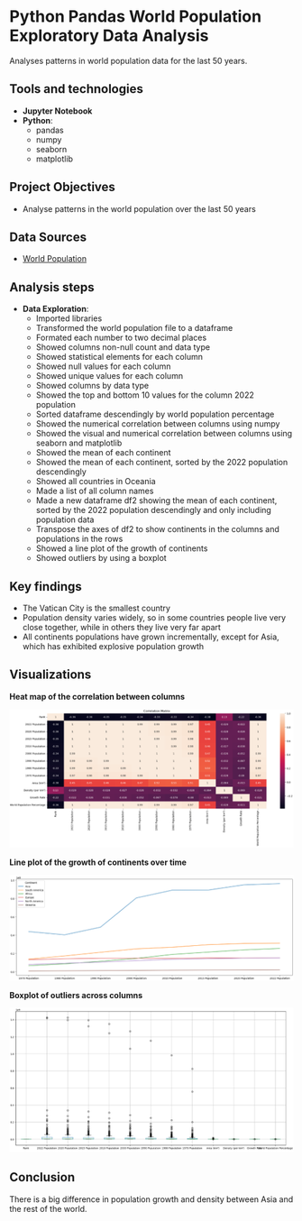 # Python Pandas World Population Exploratory Data Analysis
Analyses patterns in world population data for the last 50 years.

## Tools and technologies
- **Jupyter Notebook**
- **Python**:
  - pandas
  - numpy
  - seaborn
  - matplotlib

## Project Objectives
- Analyse patterns in the world population over the last 50 years

## Data Sources
- [World Population](world_population.csv)

## Analysis steps
- **Data Exploration**:
  - Imported libraries
  - Transformed the world population file to a dataframe
  - Formated each number to two decimal places
  - Showed columns non-null count and data type
  - Showed statistical elements for each column
  - Showed null values for each column
  - Showed unique values for each column
  - Showed columns by data type
  - Showed the top and bottom 10 values for the column 2022 population
  - Sorted dataframe descendingly by world population percentage
  - Showed the numerical correlation between columns using numpy
  - Showed the visual and numerical correlation between columns using seaborn and matplotlib
  - Showed the mean of each continent
  - Showed the mean of each continent, sorted by the 2022 population descendingly
  - Showed all countries in Oceania
  - Made a list of all column names
  - Made a new dataframe df2 showing the mean of each continent, sorted by the 2022 population descendingly and only including population data
  - Transpose the axes of df2 to show continents in the columns and populations in the rows
  - Showed a line plot of the growth of continents
  - Showed outliers by using a boxplot

## Key findings
- The Vatican City is the smallest country
- Population density varies widely, so in some countries people live very close together, while in others they live very far apart
- All continents populations have grown incrementally, except for Asia, which has exhibited explosive population growth

## Visualizations
**Heat map of the correlation between columns**

![Heatmap of the correlation between columns](heatmap_correlation_matrix_between_columns.png)

**Line plot of the growth of continents over time**

![Line plot of the growth of continents](line_plot_growth_of_continents.png)

**Boxplot of outliers across columns**

![Boxplot of outliers](box_plot_outliers.png)

## Conclusion
There is a big difference in population growth and density between Asia and the rest of the world. 
